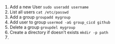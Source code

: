 1. Add a new User `sudo useradd username`
2. List all users `cat /etc/passwd`
3. Add a group `groupadd mygroup`
4. Add user to group `usermod -aG group_cicd github`
5. Delete a group `groupdel mygroup`
6. Create a directory if doesn't exists `mkdir -p path`
7. 
